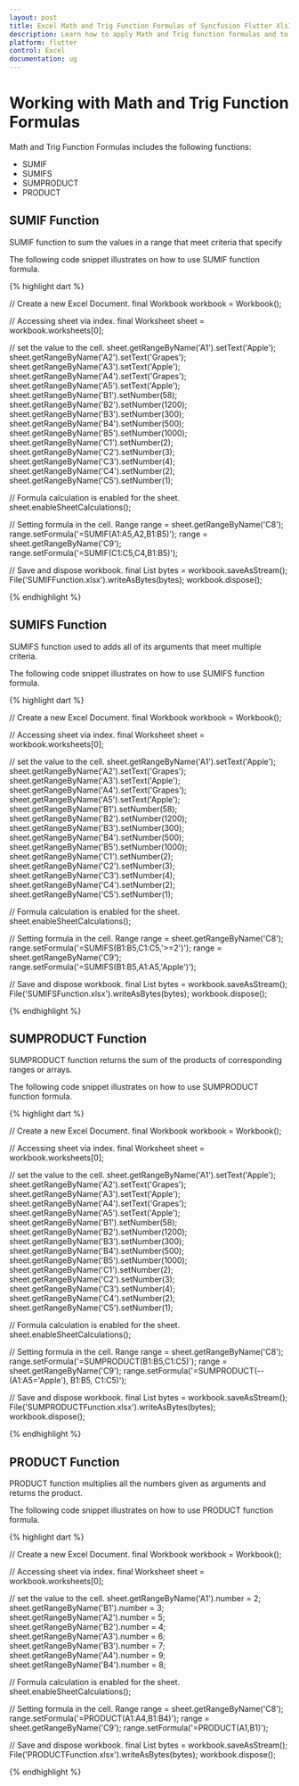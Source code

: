 ```yaml
---
layout: post
title: Excel Math and Trig Function Formulas of Syncfusion Flutter XlsIO.
description: Learn how to apply Math and Trig function formulas and to calculate value in the cells of Excel worksheet using Syncfusion Flutter XlsIO. 
platform: flutter
control: Excel
documentation: ug
---
```


# Working with Math and Trig Function Formulas

Math and Trig Function Formulas includes the following functions:

* SUMIF
* SUMIFS
* SUMPRODUCT
* PRODUCT

## SUMIF Function

SUMIF function to sum the values in a range that meet criteria that specify

The following code snippet illustrates on how to use SUMIF function formula.

{% highlight dart %}

// Create a new Excel Document.
final Workbook workbook = Workbook();

// Accessing sheet via index.
final Worksheet sheet = workbook.worksheets[0];

// set the value to the cell.
sheet.getRangeByName('A1').setText('Apple');
sheet.getRangeByName('A2').setText('Grapes');
sheet.getRangeByName('A3').setText('Apple');
sheet.getRangeByName('A4').setText('Grapes');
sheet.getRangeByName('A5').setText('Apple');
sheet.getRangeByName('B1').setNumber(58);
sheet.getRangeByName('B2').setNumber(1200);
sheet.getRangeByName('B3').setNumber(300);
sheet.getRangeByName('B4').setNumber(500);
sheet.getRangeByName('B5').setNumber(1000);
sheet.getRangeByName('C1').setNumber(2);
sheet.getRangeByName('C2').setNumber(3);
sheet.getRangeByName('C3').setNumber(4);
sheet.getRangeByName('C4').setNumber(2);
sheet.getRangeByName('C5').setNumber(1);

// Formula calculation is enabled for the sheet.
sheet.enableSheetCalculations();

// Setting formula in the cell.
Range range = sheet.getRangeByName('C8');
range.setFormula('=SUMIF(A1:A5,A2,B1:B5)');
range = sheet.getRangeByName('C9');
range.setFormula('=SUMIF(C1:C5,C4,B1:B5)');

// Save and dispose workbook.
final List<int> bytes = workbook.saveAsStream();
File('SUMIFFunction.xlsx').writeAsBytes(bytes);
workbook.dispose();

{% endhighlight %}

## SUMIFS Function

SUMIFS function used to adds all of its arguments that meet multiple criteria.

The following code snippet illustrates on how to use SUMIFS function formula.

{% highlight dart %}

// Create a new Excel Document.
final Workbook workbook = Workbook();

// Accessing sheet via index.
final Worksheet sheet = workbook.worksheets[0];

// set the value to the cell.
sheet.getRangeByName('A1').setText('Apple');
sheet.getRangeByName('A2').setText('Grapes');
sheet.getRangeByName('A3').setText('Apple');
sheet.getRangeByName('A4').setText('Grapes');
sheet.getRangeByName('A5').setText('Apple');
sheet.getRangeByName('B1').setNumber(58);
sheet.getRangeByName('B2').setNumber(1200);
sheet.getRangeByName('B3').setNumber(300);
sheet.getRangeByName('B4').setNumber(500);
sheet.getRangeByName('B5').setNumber(1000);
sheet.getRangeByName('C1').setNumber(2);
sheet.getRangeByName('C2').setNumber(3);
sheet.getRangeByName('C3').setNumber(4);
sheet.getRangeByName('C4').setNumber(2);
sheet.getRangeByName('C5').setNumber(1);

// Formula calculation is enabled for the sheet.
sheet.enableSheetCalculations();

// Setting formula in the cell.
Range range = sheet.getRangeByName('C8');
range.setFormula('=SUMIFS(B1:B5,C1:C5,\'>=2\')');
range = sheet.getRangeByName('C9');
range.setFormula('=SUMIFS(B1:B5,A1:A5,\'Apple\')');

// Save and dispose workbook.
final List<int> bytes = workbook.saveAsStream();
File('SUMIFSFunction.xlsx').writeAsBytes(bytes);
workbook.dispose();

{% endhighlight %}

## SUMPRODUCT Function

SUMPRODUCT function returns the sum of the products of corresponding ranges or arrays.

The following code snippet illustrates on how to use SUMPRODUCT function formula.

{% highlight dart %}

// Create a new Excel Document.
final Workbook workbook = Workbook();

// Accessing sheet via index.
final Worksheet sheet = workbook.worksheets[0];

// set the value to the cell.
sheet.getRangeByName('A1').setText('Apple');
sheet.getRangeByName('A2').setText('Grapes');
sheet.getRangeByName('A3').setText('Apple');
sheet.getRangeByName('A4').setText('Grapes');
sheet.getRangeByName('A5').setText('Apple');
sheet.getRangeByName('B1').setNumber(58);
sheet.getRangeByName('B2').setNumber(1200);
sheet.getRangeByName('B3').setNumber(300);
sheet.getRangeByName('B4').setNumber(500);
sheet.getRangeByName('B5').setNumber(1000);
sheet.getRangeByName('C1').setNumber(2);
sheet.getRangeByName('C2').setNumber(3);
sheet.getRangeByName('C3').setNumber(4);
sheet.getRangeByName('C4').setNumber(2);
sheet.getRangeByName('C5').setNumber(1);

// Formula calculation is enabled for the sheet.
sheet.enableSheetCalculations();

// Setting formula in the cell.
Range range = sheet.getRangeByName('C8');
range.setFormula('=SUMPRODUCT(B1:B5,C1:C5)');
range = sheet.getRangeByName('C9');
range.setFormula('=SUMPRODUCT(--(A1:A5=\'Apple\'), B1:B5, C1:C5)');

// Save and dispose workbook.
final List<int> bytes = workbook.saveAsStream();
File('SUMPRODUCTFunction.xlsx').writeAsBytes(bytes);
workbook.dispose();

{% endhighlight %}

## PRODUCT Function

PRODUCT function multiplies all the numbers given as arguments and returns the product.

The following code snippet illustrates on how to use PRODUCT function formula.

{% highlight dart %}

// Create a new Excel Document.
final Workbook workbook = Workbook();

// Accessing sheet via index.
final Worksheet sheet = workbook.worksheets[0];

// set the value to the cell.
sheet.getRangeByName('A1').number = 2;
sheet.getRangeByName('B1').number = 3;
sheet.getRangeByName('A2').number = 5;
sheet.getRangeByName('B2').number = 4;
sheet.getRangeByName('A3').number = 6;
sheet.getRangeByName('B3').number = 7;
sheet.getRangeByName('A4').number = 9;
sheet.getRangeByName('B4').number = 8;

// Formula calculation is enabled for the sheet.
sheet.enableSheetCalculations();

// Setting formula in the cell.
Range range = sheet.getRangeByName('C8');
range.setFormula('=PRODUCT(A1:A4,B1:B4)');
range = sheet.getRangeByName('C9');
range.setFormula('=PRODUCT(A1,B1)');

// Save and dispose workbook.
final List<int> bytes = workbook.saveAsStream();
File('PRODUCTFunction.xlsx').writeAsBytes(bytes);
workbook.dispose();

{% endhighlight %}


